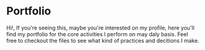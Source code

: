 # Portfolio
Hi!, If you're seeing this, maybe you're interested on my profile, here you'll find my portfolio for the core activities I perform on may daly basis. Feel free to checkout the files to see what kind of practices and decitions I make.
